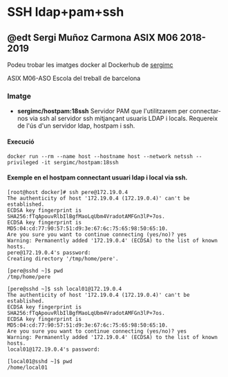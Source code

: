 # SSH ldap+pam+ssh

## @edt Sergi Muñoz Carmona ASIX M06 2018-2019

Podeu trobar les imatges docker al Dockerhub de [sergimc](https://hub.docker.com/u/sergimc/)

ASIX M06-ASO Escola del treball de barcelona

### Imatge

* **sergimc/hostpam:18ssh** Servidor PAM que l'utilitzarem per connectar-nos via ssh al servidor ssh mitjançant usuaris LDAP i locals.
Requereix de l'ús d'un servidor ldap, hostpam i ssh.


#### Execució

```
docker run --rm --name host --hostname host --network netssh --privileged -it sergimc/hostpam:18ssh

```

#### Exemple en el hostpam connectant usuari ldap i local via ssh.
```
[root@host docker]# ssh pere@172.19.0.4
The authenticity of host '172.19.0.4 (172.19.0.4)' can't be established.
ECDSA key fingerprint is SHA256:fTqApouvRlbIlBgfMaoLqUbm4VradotAMFGn3lP+7os.
ECDSA key fingerprint is MD5:04:cd:77:90:57:51:d9:3e:67:6c:75:65:98:50:65:10.
Are you sure you want to continue connecting (yes/no)? yes
Warning: Permanently added '172.19.0.4' (ECDSA) to the list of known hosts.
pere@172.19.0.4's password: 
Creating directory '/tmp/home/pere'.

[pere@sshd ~]$ pwd
/tmp/home/pere

[pere@sshd ~]$ ssh local01@172.19.0.4
The authenticity of host '172.19.0.4 (172.19.0.4)' can't be established.
ECDSA key fingerprint is SHA256:fTqApouvRlbIlBgfMaoLqUbm4VradotAMFGn3lP+7os.
ECDSA key fingerprint is MD5:04:cd:77:90:57:51:d9:3e:67:6c:75:65:98:50:65:10.
Are you sure you want to continue connecting (yes/no)? yes
Warning: Permanently added '172.19.0.4' (ECDSA) to the list of known hosts.
local01@172.19.0.4's password: 

[local01@sshd ~]$ pwd
/home/local01

```




